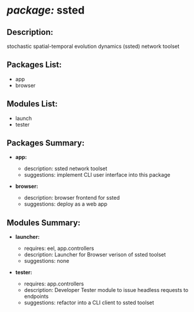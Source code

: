 # *package:* ssted

## Description:
stochastic spatial-temporal evolution dynamics (ssted) network toolset

## Packages List:
- app
- browser

## Modules List:
- launch
- tester


## Packages Summary:
- **app:**
    + description: ssted network toolset
    + suggestions: implement CLI user interface into this package

- **browser:**
    + description: browser frontend for ssted
    + suggestions: deploy as a web app   

## Modules Summary:
 - **launcher:**
    + requires: eel, app.controllers
    + description: Launcher for Browser verison of ssted toolset 
    + suggestions: none 

 - **tester:**
    + requires: app.controllers
    + description: Developer Tester module to issue headless requests to endpoints
    + suggestions: refactor into a CLI client to ssted toolset


